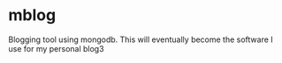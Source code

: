 mblog
=====

Blogging tool using mongodb.  This will eventually become the software I use for my personal blog3
